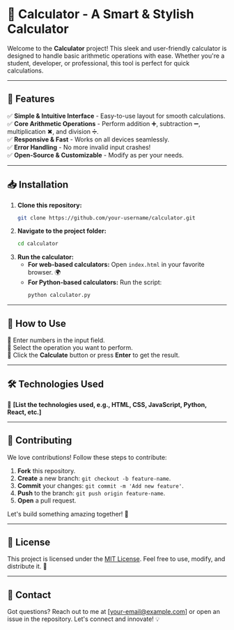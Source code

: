 # 🚀 Calculator - A Smart & Stylish Calculator

Welcome to the **Calculator** project! This sleek and user-friendly calculator is designed to handle basic arithmetic operations with ease. Whether you're a student, developer, or professional, this tool is perfect for quick calculations.

---

## 🌟 Features
✅ **Simple & Intuitive Interface** - Easy-to-use layout for smooth calculations.  
✅ **Core Arithmetic Operations** - Perform addition ➕, subtraction ➖, multiplication ✖, and division ➗.  
✅ **Responsive & Fast** - Works on all devices seamlessly.  
✅ **Error Handling** - No more invalid input crashes!  
✅ **Open-Source & Customizable** - Modify as per your needs.  

---

## 📥 Installation

1. **Clone this repository:**
   ```sh
   git clone https://github.com/your-username/calculator.git
   ```
2. **Navigate to the project folder:**
   ```sh
   cd calculator
   ```
3. **Run the calculator:**
   - **For web-based calculators:** Open `index.html` in your favorite browser. 🌍
   - **For Python-based calculators:** Run the script:
     ```sh
     python calculator.py
     ```

---

## 🎯 How to Use
📌 Enter numbers in the input field.  
📌 Select the operation you want to perform.  
📌 Click the **Calculate** button or press **Enter** to get the result.  

---

## 🛠️ Technologies Used
🔹 **[List the technologies used, e.g., HTML, CSS, JavaScript, Python, React, etc.]**

---

## 🤝 Contributing
We love contributions! Follow these steps to contribute:
1. **Fork** this repository.
2. **Create** a new branch: `git checkout -b feature-name`.
3. **Commit** your changes: `git commit -m 'Add new feature'`.
4. **Push** to the branch: `git push origin feature-name`.
5. **Open** a pull request.

Let's build something amazing together! 🚀

---

## 📜 License
This project is licensed under the [MIT License](LICENSE). Feel free to use, modify, and distribute it. 📝

---

## 📧 Contact
Got questions? Reach out to me at [your-email@example.com] or open an issue in the repository. Let's connect and innovate! 💡

